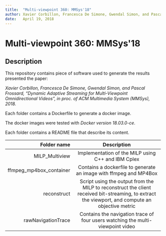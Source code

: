 ```yaml
---
title:	"Multi-viewpoint 360: MMSys'18"
author: Xavier Corbillon, Francesca De Simone, Gwendal Simon, and Pascal Frossard
date:	April 19, 2018
---
```


# Multi-viewpoint 360: MMSys'18

## Description

This repository contains piece of software used to generate the results presented
the paper:

*Xavier Corbillon, Francesca De Simone, Gwendal Simon, and Pascal Frossard, &ldquo;Dynamic Adaptive Streaming for Multi-Viewpoint Omnidirectional Videos&rdquo;, in proc. of ACM Multimedia System (MMSys), 2018.*

Each folder contains a Dockerfile to generate a docker image.

The docker images were tested with *Docker version 18.03.0-ce*.

Each folder contains a README file that describe its content. 

| Folder name | Description |
|------------:|:-----------:|
| MILP_Multiview | Implementation of the MILP using C++ and IBM Cplex |
| ffmpeg_mp4box_container | Contains a dockerfile to generate an image with ffmpeg and MP4Box |
| reconstruct | Script using the output from the MILP to reconstruct the client received bit-streaming, to extract the viewport, and compute an objective metric |
| rawNavigationTrace | Contains the navigation trace of four users watching the multi-viewpoint video |
